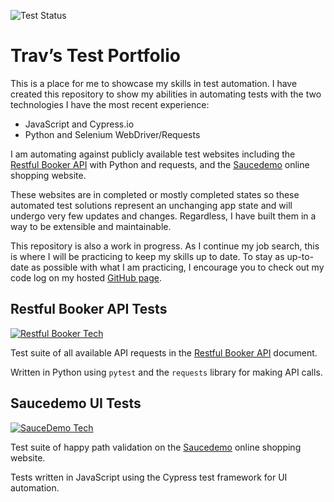 ![Test Status](https://github.com/travwritescode/test-portfolio/actions/workflows/run-tests.yml/badge.svg?event=push)

# Trav’s Test Portfolio

This is a place for me to showcase my skills in test automation. I have created this repository to show my abilities in automating tests with the two technologies I have the most recent experience:

- JavaScript and Cypress.io
- Python and Selenium WebDriver/Requests

I am automating against publicly available test websites including the [Restful Booker API](https://restful-booker.herokuapp.com/apidoc/index.html) with Python and requests, and the [Saucedemo](https://www.saucedemo.com/) online shopping website.

These websites are in completed or mostly completed states so these automated test solutions represent an unchanging app state and will undergo very few updates and changes. Regardless, I have built them in a way to be extensible and maintainable.

This repository is also a work in progress. As I continue my job search, this is where I will be practicing to keep my skills up to date. To stay as up-to-date as possible with what I am practicing, I encourage you to check out my code log on my hosted [GitHub page](https://travwritescode.github.io/).

## Restful Booker API Tests

[![Restful Booker Tech](https://skillicons.dev/icons?i=py&theme=light)](https://skillicons.dev)

Test suite of all available API requests in the [Restful Booker API](https://restful-booker.herokuapp.com/apidoc/index.html) document.

Written in Python using `pytest` and the `requests` library for making API calls.

## Saucedemo UI Tests

[![SauceDemo Tech](https://skillicons.dev/icons?i=js,cypress&theme=light)](https://skillicons.dev)

Test suite of happy path validation on the [Saucedemo](https://www.saucedemo.com/) online shopping website.

Tests written in JavaScript using the Cypress test framework for UI automation.
